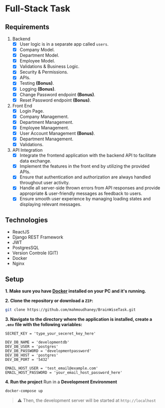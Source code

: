 # Full-Stack Task

## Requirements
1. Backend
    - [x] User logic is in a separate app called `users`.
    - [x] Company Model.
    - [x] Department Model.
    - [x] Employee Model.
    - [x] Validations & Business Logic.
    - [x] Security & Permissions.
    - [x] APIs.
    - [x] Testing **(Bonus)**.
    - [x] Logging **(Bonus)**.
    - [x] Change Password endpoint **(Bonus)**.
    - [x] Reset Password endpoint **(Bonus)**.
2. Front End
    - [x] Login Page.
    - [x] Company Management.
    - [x] Department Management.
    - [x] Employee Management.
    - [x] User Account Management **(Bonus)**.
    - [x] Department Management.
    - [x] Validations.
3. API Integration
    - [x] Integrate the frontend application with the backend API to facilitate data exchange.
    - [x] Implement the features in the front end by utilizing the provided APIs.
    - [x] Ensure that authentication and authorization are always handled throughout user activity.
    - [x] Handle all server-side thrown errors from API responses and provide appropriate & user-friendly messages as feedback to users.
    - [x] Ensure smooth user experience by managing loading states and displaying relevant messages.

## Technologies
- ReactJS
- Django REST Framework
- JWT
- PostgresSQL
- Version Controle (GIT)
- Docker
- Nginx



## Setup
**1. Make sure you have [Docker](https://www.docker.com/) installed on your PC and it's running.**

**2. Clone the repository or download a `ZIP`:**
```bash
git clone https://github.com/mahmoudhaney/BrainWiseTask.git

```

**3. Navigate to the directory where the application is installed, create a `.env` file with the following variables:**
```
SECRET_KEY = 'type_your_seceret_key_here'

DEV_DB_NAME = 'developmentdb'
DEV_DB_USER = 'postgres'
DEV_DB_PASSWORD = 'developmentpassword'
DEV_DB_HOST = 'postgres'
DEV_DB_PORT = '5432'

EMAIL_HOST_USER = 'test_email@example.com'
EMAIL_HOST_PASSWORD = 'your_email_host_password_here'
```

**4. Run the project**
Run in a **Development Environment**
```bash
docker-compose up
```



> ⚠ Then, the development server will be started at `http://localhost`

#
